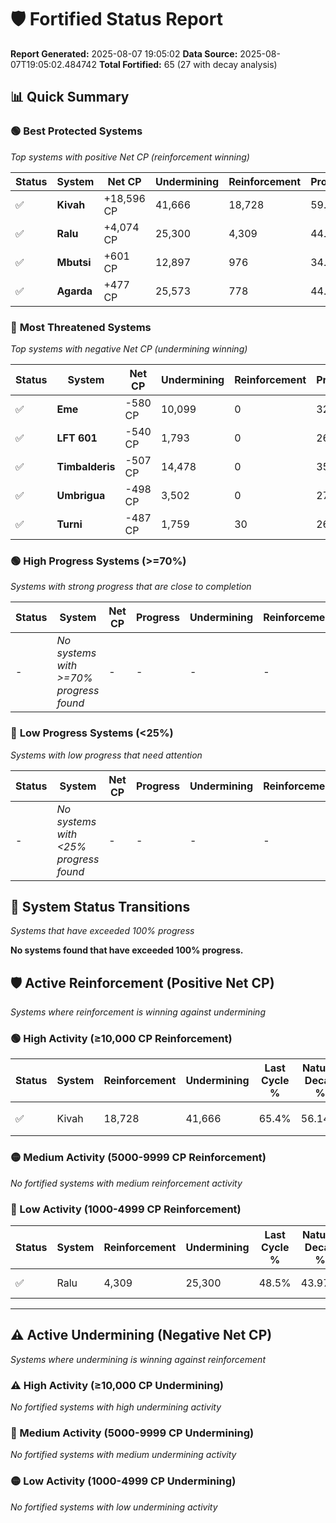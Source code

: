 # 🛡️ Fortified Status Report

**Report Generated:** 2025-08-07 19:05:02
**Data Source:** 2025-08-07T19:05:02.484742
**Total Fortified:** 65 (27 with decay analysis)

## 📊 Quick Summary

### 🟢 **Best Protected Systems**
*Top systems with positive Net CP (reinforcement winning)*

| Status | System | Net CP | Undermining | Reinforcement | Progress |
|--------|--------|--------|-------------|---------------|----------|
| ✅ | **Kivah** | +18,596 CP | 41,666 | 18,728 | 59.0% |
| ✅ | **Ralu** | +4,074 CP | 25,300 | 4,309 | 44.6% |
| ✅ | **Mbutsi** | +601 CP | 12,897 | 976 | 34.8% |
| ✅ | **Agarda** | +477 CP | 25,573 | 778 | 44.2% |

### 🔴 **Most Threatened Systems**
*Top systems with negative Net CP (undermining winning)*

| Status | System | Net CP | Undermining | Reinforcement | Progress |
|--------|--------|--------|-------------|---------------|----------|
| ✅ | **Eme** | -580 CP | 10,099 | 0 | 32.4% |
| ✅ | **LFT 601** | -540 CP | 1,793 | 0 | 26.3% |
| ✅ | **Timbalderis** | -507 CP | 14,478 | 0 | 35.7% |
| ✅ | **Umbrigua** | -498 CP | 3,502 | 0 | 27.6% |
| ✅ | **Turni** | -487 CP | 1,759 | 30 | 26.3% |

### 🟢 **High Progress Systems (>=70%)**
*Systems with strong progress that are close to completion*

| Status | System | Net CP | Progress | Undermining | Reinforcement |
|--------|--------|--------|----------|-------------|---------------|
| - | *No systems with >=70% progress found* | - | - | - | - |

### 🔴 **Low Progress Systems (<25%)**
*Systems with low progress that need attention*

| Status | System | Net CP | Progress | Undermining | Reinforcement |
|--------|--------|--------|----------|-------------|---------------|
| - | *No systems with <25% progress found* | - | - | - | - |
## 🔄 System Status Transitions
*Systems that have exceeded 100% progress*

**No systems found that have exceeded 100% progress.**

## 🛡️ Active Reinforcement (Positive Net CP)
*Systems where reinforcement is winning against undermining*

### 🟢 High Activity (≥10,000 CP Reinforcement)

| Status | System | Reinforcement | Undermining | Last Cycle % | Natural Decay % | Current Progress % | Current CP | Net CP | Activity |
|--------|--------|---------------|-------------|--------------|-----------------|-------------------|------------|--------|----------|
| ✅ | Kivah | 18,728 | 41,666 | 65.4% | 56.14% | 59.0% | 383,500 | +18,596 | 🟢 High Reinforcement |

### 🟡 Medium Activity (5000-9999 CP Reinforcement)

*No fortified systems with medium reinforcement activity*

### 🔴 Low Activity (1000-4999 CP Reinforcement)

| Status | System | Reinforcement | Undermining | Last Cycle % | Natural Decay % | Current Progress % | Current CP | Net CP | Activity |
|--------|--------|---------------|-------------|--------------|-----------------|-------------------|------------|--------|----------|
| ✅ | Ralu | 4,309 | 25,300 | 48.5% | 43.97% | 44.6% | 289,900 | +4,074 | 🔵 Low Reinforcement |


---

## ⚠️ Active Undermining (Negative Net CP)
*Systems where undermining is winning against reinforcement*

### ⚠️ High Activity (≥10,000 CP Undermining)

*No fortified systems with high undermining activity*

### 🔶 Medium Activity (5000-9999 CP Undermining)

*No fortified systems with medium undermining activity*

### 🟡 Low Activity (1000-4999 CP Undermining)

*No fortified systems with low undermining activity*

